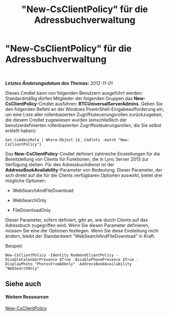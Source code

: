 ﻿---
title: "\"New-CsClientPolicy\" für die Adressbuchverwaltung"
TOCTitle: "\"New-CsClientPolicy\" für die Adressbuchverwaltung"
ms:assetid: ef4415fc-82c4-4dc8-97d1-37a084553343
ms:mtpsurl: https://technet.microsoft.com/de-de/library/Gg429726(v=OCS.15)
ms:contentKeyID: 49295832
ms.date: 05/19/2016
mtps_version: v=OCS.15
ms.translationtype: HT
---

# \"New-CsClientPolicy\" für die Adressbuchverwaltung

 

_**Letztes Änderungsdatum des Themas:** 2012-11-01_

Dieses Cmdlet kann von folgenden Benutzern ausgeführt werden: Standardmäßig dürfen Mitglieder der folgenden Gruppen das **New-CsClientPolicy**-Cmdlet ausführen: **RTCUniversalServerAdmins**. Geben Sie den folgenden Befehl an der Windows PowerShell-Eingabeaufforderung ein, um eine Liste aller rollenbasierten Zugriffssteuerungsrollen zurückzugeben, die diesem Cmdlet zugewiesen wurden (einschließlich der benutzerdefinierten rollenbasierten Zugriffssteuerungsrollen, die Sie selbst erstellt haben):

    Get-CsAdminRole | Where-Object {$_.Cmdlets -match "New-CsClientPolicy"}

Das **New-CsClientPolicy**-Cmdlet definiert zahlreiche Einstellungen für die Bereitstellung von Clients für Funktionen, die in Lync Server 2013 zur Verfügung stehen. Für den Adressbuchdienst ist der **AddressBookAvailability**-Parameter von Bedeutung. Dieser Parameter, der sich direkt auf die für die Clients verfügbaren Optionen auswirkt, bietet drei mögliche Optionen:

  - WebSearchAndFileDownload

  - WebSearchOnly

  - FileDownloadOnly

Dieser Parameter, sofern definiert, gibt an, wie durch Clients auf das Adressbuch zugegriffen wird. Wenn Sie diesen Parameter definieren, müssen Sie eine der Optionen festlegen. Wenn Sie diese Einstellung nicht ändern, bleibt der Standardwert "WebSearchAndFileDownload" in Kraft.

Beispiel:

    New-CsClientPolicy -Identity RedmondClientPolicy -DisableCalendarPresence $True -DisablePhonePresence $True -DisplayPhoto "PhotosFromADOnly" -AddressBookAvailability "WebSearchOnly"

## Siehe auch

#### Weitere Ressourcen

[New-CsClientPolicy](https://docs.microsoft.com/en-us/powershell/module/skype/New-CsClientPolicy)

